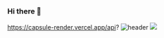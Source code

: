 ### Hi there 👋

https://capsule-render.vercel.app/api?
![header](https://capsule-render.vercel.app/api?type=waving&color=auto&height=300&section=header&text=Welcome&fontSize=90)
<img src="https://img.shields.io/badge/Python-3776AB?style=for-the-badge&logo=Python&logoColor=white">
<!--
**Runet9903/Runet9903** is a ✨ _special_ ✨ repository because its `README.md` (this file) appears on your GitHub profile.

Here are some ideas to get you started:

- 🔭 I’m currently working on ...
- 🌱 I’m currently learning ...
- 👯 I’m looking to collaborate on ...
- 🤔 I’m looking for help with ...
- 💬 Ask me about ...
- 📫 How to reach me: ...
- 😄 Pronouns: ...
- ⚡ Fun fact: ...
-->

